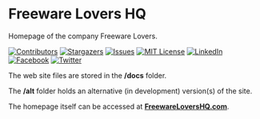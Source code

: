 # Freeware Lovers HQ

Homepage of the company Freeware Lovers.

<!-- PROJECT SHIELDS -->
<!--
*** We are using markdown "reference style" links for readability.
*** Reference links are enclosed in brackets [ ] instead of parentheses ( ).
*** See the bottom of this document for the declaration of the reference variables
*** for build-url, contributors-url, etc. This is an optional, concise syntax you may use.
*** https://www.markdownguide.org/basic-syntax/#reference-style-links
-->

<!-- [![Build Status][build-shield]][build-url]-->
[![Contributors][contributors-shield]][contributors-url]
[![Stargazers][stars-shield]][stars-url]
[![Issues][issues-shield]][issues-url]
[![MIT License][license-shield]][license-url]
[![LinkedIn][linkedin-shield]][linkedin-url]
[![Facebook][facebook-shield]][facebook-url]
[![Twitter][twitter-shield]][twitter-url]

The web site files are stored in the **/docs** folder.

The **/alt** folder holds an alternative (in development) version(s) of the site.

The homepage itself can be accessed at **[FreewareLoversHQ.com](https://freewarelovershq.com/)**.


<!-- MARKDOWN LINKS & IMAGES -->
<!-- https://www.markdownguide.org/basic-syntax/#reference-style-links -->
[contributors-shield]: https://img.shields.io/github/contributors/freewarelovers/HQ
[contributors-url]: https://github.com/freewarelovers/HQ/graphs/contributors
[stars-shield]: https://img.shields.io/github/stars/freewarelovers/HQ
[stars-url]: https://github.com/freewarelovers/HQ/stargazers
[issues-shield]: https://img.shields.io/github/issues/freewarelovers/HQ
[issues-url]: https://github.com/freewarelovers/HQ/issues
[license-shield]: https://img.shields.io/github/license/freewarelovers/HQ
[license-url]: https://github.com/freewarelovers/HQ/blob/master/LICENSE
[linkedin-shield]: https://img.shields.io/badge/-LinkedIn-black.svg?style=flat-square&logo=linkedin&colorB=555
[linkedin-url]: https://www.linkedin.com/company/freeware-lovers-gmbh/
[facebook-shield]: https://img.shields.io/badge/-Facebook-black.svg?style=flat-square&logo=facebook&colorB=555
[facebook-url]: https://www.facebook.com/FreewareLovers
[twitter-shield]: https://img.shields.io/twitter/follow/FreewareLovers?label=Follow&style=social
[twitter-url]: https://twitter.com/intent/follow?screen_name=FreewareLovers
